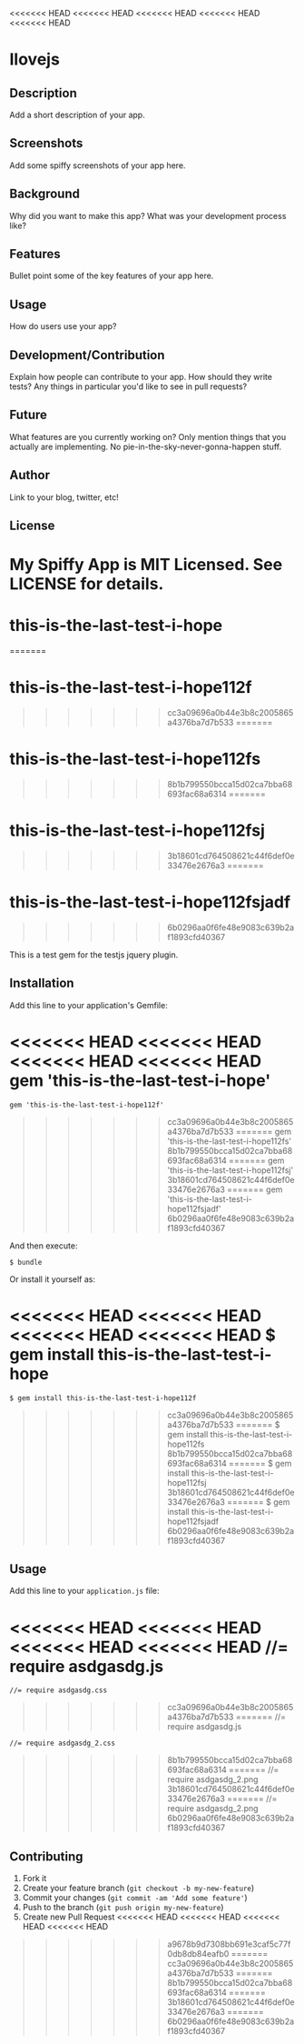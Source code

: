 <<<<<<< HEAD
<<<<<<< HEAD
<<<<<<< HEAD
<<<<<<< HEAD
<<<<<<< HEAD
# Ilovejs

## Description

Add a short description of your app.

## Screenshots

Add some spiffy screenshots of your app here.

## Background

Why did you want to make this app? What was your development process
like?

## Features

Bullet point some of the key features of your app here.

## Usage

How do users use your app?

## Development/Contribution

Explain how people can contribute to your app. How should they write tests?
Any things in particular you'd like to see in pull requests?

## Future

What features are you currently working on? Only mention things that you
actually are implementing. No pie-in-the-sky-never-gonna-happen stuff.

## Author

Link to your blog, twitter, etc!

## License

My Spiffy App is MIT Licensed. See LICENSE for details.
=======
# this-is-the-last-test-i-hope
=======
# this-is-the-last-test-i-hope112f
>>>>>>> cc3a09696a0b44e3b8c2005865a4376ba7d7b533
=======
# this-is-the-last-test-i-hope112fs
>>>>>>> 8b1b799550bcca15d02ca7bba68693fac68a6314
=======
# this-is-the-last-test-i-hope112fsj
>>>>>>> 3b18601cd764508621c44f6def0e33476e2676a3
=======
# this-is-the-last-test-i-hope112fsjadf
>>>>>>> 6b0296aa0f6fe48e9083c639b2af1893cfd40367

This is a test gem for the testjs jquery plugin.

## Installation

Add this line to your application's Gemfile:

<<<<<<< HEAD
<<<<<<< HEAD
<<<<<<< HEAD
<<<<<<< HEAD
    gem 'this-is-the-last-test-i-hope'
=======
    gem 'this-is-the-last-test-i-hope112f'
>>>>>>> cc3a09696a0b44e3b8c2005865a4376ba7d7b533
=======
    gem 'this-is-the-last-test-i-hope112fs'
>>>>>>> 8b1b799550bcca15d02ca7bba68693fac68a6314
=======
    gem 'this-is-the-last-test-i-hope112fsj'
>>>>>>> 3b18601cd764508621c44f6def0e33476e2676a3
=======
    gem 'this-is-the-last-test-i-hope112fsjadf'
>>>>>>> 6b0296aa0f6fe48e9083c639b2af1893cfd40367

And then execute:

    $ bundle

Or install it yourself as:

<<<<<<< HEAD
<<<<<<< HEAD
<<<<<<< HEAD
<<<<<<< HEAD
    $ gem install this-is-the-last-test-i-hope
=======
    $ gem install this-is-the-last-test-i-hope112f
>>>>>>> cc3a09696a0b44e3b8c2005865a4376ba7d7b533
=======
    $ gem install this-is-the-last-test-i-hope112fs
>>>>>>> 8b1b799550bcca15d02ca7bba68693fac68a6314
=======
    $ gem install this-is-the-last-test-i-hope112fsj
>>>>>>> 3b18601cd764508621c44f6def0e33476e2676a3
=======
    $ gem install this-is-the-last-test-i-hope112fsjadf
>>>>>>> 6b0296aa0f6fe48e9083c639b2af1893cfd40367

## Usage

Add this line to your `application.js` file:
  
<<<<<<< HEAD
<<<<<<< HEAD
<<<<<<< HEAD
<<<<<<< HEAD
    //= require asdgasdg.js
=======
    //= require asdgasdg.css
>>>>>>> cc3a09696a0b44e3b8c2005865a4376ba7d7b533
=======
    //= require asdgasdg.js
  
    //= require asdgasdg_2.css
>>>>>>> 8b1b799550bcca15d02ca7bba68693fac68a6314
=======
    //= require asdgasdg_2.png
>>>>>>> 3b18601cd764508621c44f6def0e33476e2676a3
=======
    //= require asdgasdg_2.png
>>>>>>> 6b0296aa0f6fe48e9083c639b2af1893cfd40367
  

## Contributing

1. Fork it
2. Create your feature branch (`git checkout -b my-new-feature`)
3. Commit your changes (`git commit -am 'Add some feature'`)
4. Push to the branch (`git push origin my-new-feature`)
5. Create new Pull Request
<<<<<<< HEAD
<<<<<<< HEAD
<<<<<<< HEAD
<<<<<<< HEAD
>>>>>>> a9678b9d7308bb691e3caf5c77f0db8db84eafb0
=======
>>>>>>> cc3a09696a0b44e3b8c2005865a4376ba7d7b533
=======
>>>>>>> 8b1b799550bcca15d02ca7bba68693fac68a6314
=======
>>>>>>> 3b18601cd764508621c44f6def0e33476e2676a3
=======
>>>>>>> 6b0296aa0f6fe48e9083c639b2af1893cfd40367
